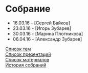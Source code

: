 # Собрание
- 16.03.16 - [Сергей Байков]
- 23.03.16 - [Игорь Зубарев]
- 30.03.16 - [Марина Плотникова]
- 06.04.16 - [Александр Зубарев]

[Список тем](topics.md)  
[Список презентаций](presentation.md)  
[Список материалов](material/README.md)  
[История собраний](history.md)  
